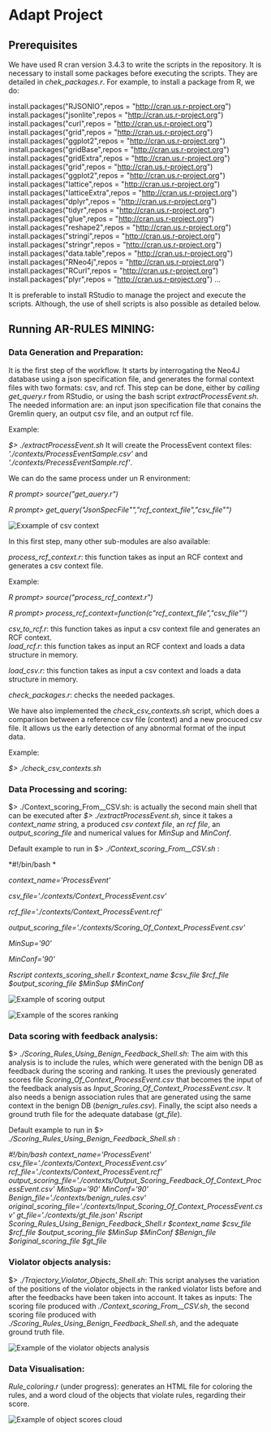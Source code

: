 # Adapt Project

## Prerequisites
We have used R cran version 3.4.3 to write the scripts in the repository. 
It is necessary to install some packages before executing the scripts. They are detailed in *chek_packages.r*.
For example, to install a package from R, we do:

install.packages("RJSONIO",repos = "http://cran.us.r-project.org")
install.packages("jsonlite",repos = "http://cran.us.r-project.org")
install.packages("curl",repos = "http://cran.us.r-project.org")
install.packages("grid",repos = "http://cran.us.r-project.org")
install.packages("ggplot2",repos = "http://cran.us.r-project.org")
install.packages("gridBase",repos = "http://cran.us.r-project.org")
install.packages("gridExtra",repos = "http://cran.us.r-project.org")
install.packages("grid",repos = "http://cran.us.r-project.org")
install.packages("ggplot2",repos = "http://cran.us.r-project.org")
install.packages("lattice",repos = "http://cran.us.r-project.org")
install.packages("latticeExtra",repos = "http://cran.us.r-project.org")
install.packages("dplyr",repos = "http://cran.us.r-project.org")
install.packages("tidyr",repos = "http://cran.us.r-project.org")
install.packages("glue",repos = "http://cran.us.r-project.org")
install.packages("reshape2",repos = "http://cran.us.r-project.org")
install.packages("stringi",repos = "http://cran.us.r-project.org")
install.packages("stringr",repos = "http://cran.us.r-project.org")
install.packages("data.table",repos = "http://cran.us.r-project.org")
install.packages("RNeo4j",repos = "http://cran.us.r-project.org")
install.packages("RCurl",repos = "http://cran.us.r-project.org")
install.packages("plyr",repos = "http://cran.us.r-project.org")
...
 
It is preferable to install RStudio to manage the project and execute the scripts. Although, the use of shell scripts is also possible as detailed below.


 
## Running AR-RULES MINING: 
### Data Generation and Preparation:
It is the first step of the workflow. It starts by interrogating the Neo4J database using a json specification file, and generates the formal context files with two formats: csv, and rcf.
This step can be done, either by *calling get_query.r* from RStudio, or using the bash script *extractProcessEvent.sh*. The needed information are: an input json specification file that conains the Gremlin query, an output csv file, and an output rcf file.

Example: 

*$> ./extractProcessEvent.sh*
It will create the ProcessEvent context files: *'./contexts/ProcessEventSample.csv'* and *'./contexts/PrecessEventSample.rcf'*.

We can do the same process under un R environment:

*R prompt> source("get_auery.r")*

*R prompt> get_query("JsonSpecFile"","rcf_context_file","csv_file"")*

![Exxample of csv context](./img/context.jpeg)

In this first step, many other sub-modules are also available:

*process_rcf_context.r*:  this function takes as input an RCF context and generates a csv context file.

Example:

*R prompt> source("process_rcf_context.r")*

*R prompt> process_rcf_context=function(c"rcf_context_file","csv_file"")*

*csv_to_rcf.r*:  this function takes as input a csv context file and generates an RCF context.  
*load_rcf.r*:  this function takes as input an RCF context and loads a data structure in memory.

*load_csv.r*: this function takes as input a csv context and loads a data structure in memory.

*check_packages.r*: checks the needed packages.

We have also implemented the *check_csv_contexts.sh* script, which does a comparison between a reference csv file (context) and a new procuced csv file. It allows us the early detection of any abnormal format of the input data.

Example: 

*$> ./check_csv_contexts.sh*

### Data Processing and scoring:

\$> ./Context_scoring_From__CSV.sh: is actually the second main shell that can be executed after *$> ./extractProcessEvent.sh*, since it takes a *context_name* string, a produced *csv context file*, an *rcf file*, an *output_scoring_file* and numerical values for *MinSup* and *MinConf*.

 
Default example to run in \$> *./Context_scoring_From__CSV.sh* :

*#!/bin/bash *

*context_name='ProcessEvent'*

*csv_file='./contexts/Context_ProcessEvent.csv'*

*rcf_file='./contexts/Context_ProcessEvent.rcf'*

*output_scoring_file='./contexts/Scoring_Of_Context_ProcessEvent.csv'*

*MinSup='90'*

*MinConf='90'*

*Rscript contexts_scoring_shell.r $context_name $csv_file $rcf_file $output_scoring_file $MinSup $MinConf*
 
 
![Example of scoring output](./img/rank.jpeg)

![Example of the scores ranking](./img/rank2.jpeg)


### Data scoring with feedback analysis:
 
 \$>  *./Scoring_Rules_Using_Benign_Feedback_Shell.sh*: The aim with this analysis is to include the rules, which were generated with the benign DB as feedback during the scoring and ranking. It uses the previously generated scores file *Scoring_Of_Context_ProcessEvent.csv* that becomes the input of the feedback analysis as *Input_Scoring_Of_Context_ProcessEvent.csv*. It also needs a benign association rules that are generated using the same context in the benign DB (*benign_rules.csv*). Finally, the scipt also needs a ground truth file for the adequate database (*gt_file*).
 
Default example to run in \$> *./Scoring_Rules_Using_Benign_Feedback_Shell.sh* :

*#!/bin/bash*
*context_name='ProcessEvent'*
*csv_file='./contexts/Context_ProcessEvent.csv'*
*rcf_file='./contexts/Context_ProcessEvent.rcf'*
*output_scoring_file='./contexts/Output_Scoring_Feedback_Of_Context_ProcessEvent.csv'*
*MinSup='90'*
*MinConf='90'*
*Benign_file='./contexts/benign_rules.csv'*
*original_scoring_file='./contexts/Input_Scoring_Of_Context_ProcessEvent.csv'*
*gt_file='./contexts/gt_file.json'*
*Rscript Scoring_Rules_Using_Benign_Feedback_Shell.r $context_name $csv_file $rcf_file $output_scoring_file $MinSup $MinConf $Benign_file $original_scoring_file $gt_file*
 

### Violator objects analysis:

\$>  *./Trajectory_Violator_Objects_Shell.sh*: This script analyses the variation of the positions of the violator objects in the ranked violator lists before and after the feedbacks have been taken into account. It takes as inputs: The scoring file produced with *./Context_scoring_From__CSV.sh*, the second scoring file produced with   *./Scoring_Rules_Using_Benign_Feedback_Shell.sh*, and the adequate ground truth file.


![Example of the violator objects analysis](./img/feedback.jpeg)

### Data Visualisation:
 
*Rule_coloring.r* (under progress): generates an HTML file for coloring the rules, and a word cloud of the objects that violate rules, regarding their score.
 

![Example of object scores cloud](./img/cloud.jpeg)
